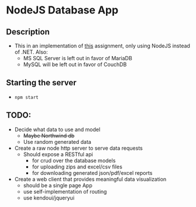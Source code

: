 # NodeJS Database App

## Description
- This in an implementation of [this](https://github.com/TelerikAcademy/Databases/tree/f7c3fc9d6f07bb60859c556184bf23eea334738f/21.%20Databases%20Team%20Work%20Project/2015) assignment, only using NodeJS instead of .NET. Also:
    - MS SQL Server is left out in favor of MariaDB
    - MySQL will be left out in favor of CouchDB

## Starting the server
- `npm start`

## TODO:
- Decide what data to use and model
    - ~~Maybe Northwind db~~
    - Use random generated data
- Create a raw node http server to serve data requests
    - Should expose a RESTful api
        - for crud over the database models
        - for uploading zips and excel/csv files
        - for downloading generated json/pdf/excel reports
- Create a web client that provides meaningful data visualization
    - should be a single page App
    - use self-implementation of routing
    - use kendoui/jqueryui